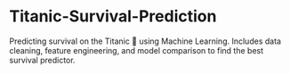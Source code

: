 # Titanic-Survival-Prediction
Predicting survival on the Titanic 🚢 using Machine Learning.   Includes data cleaning, feature engineering, and model comparison to find the best survival predictor.
